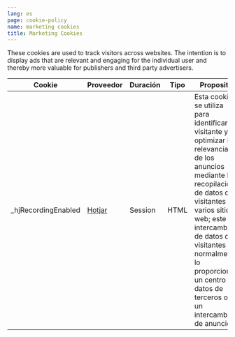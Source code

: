 ```yaml
---
lang: es
page: cookie-policy
name: marketing cookies
title: Marketing Cookies
---
```


These cookies are used to track visitors across websites. The intention is to display ads that are relevant and engaging for the individual user and thereby more valuable for publishers and third party advertisers.

Cookie              | Proveedor | Duración | Tipo | Proposito
------------------- | -------- | -------- | ---- | -------------------------------------------------------------------------------------------------------------------------------------------------------------------------------------------------------------------------
_hjRecordingEnabled | <a class="no-underline" href="https://www.hotjar.com/">Hotjar</a>   | Session  | HTML | Esta cookie se utiliza para identificar al visitante y optimizar la relevancia de los anuncios mediante la recopilación de datos de visitantes de varios sitios web; este intercambio de datos de visitantes normalmente lo proporciona un centro de datos de terceros o un intercambio de anuncios.

